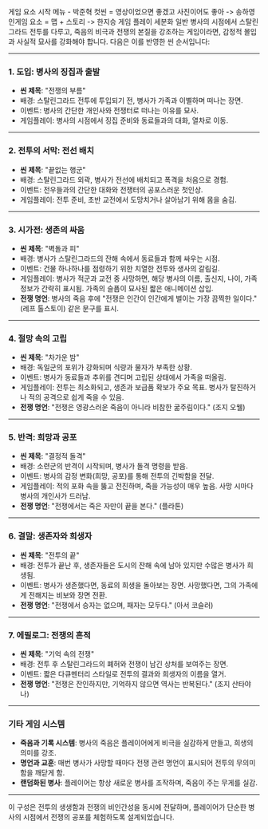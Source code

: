 게임 요소
시작 메뉴 - 박준혁
컷씬 = 영상이었으면 좋겠고 사진이어도 좋아 -> 송하영
인게임 요소 = 맵 + 스토리 -> 한지승
게임 플레이 세분화
일반 병사의 시점에서 스탈린그라드 전투를 다루고, 죽음의 비극과 전쟁의 본질을 강조하는 게임이라면, 감정적 몰입과 사실적 묘사를 강화해야 합니다. 다음은 이를 반영한 씬 순서입니다:

---

### **1. 도입: 병사의 징집과 출발**
- **씬 제목**: "전쟁의 부름"
- 배경: 스탈린그라드 전투에 투입되기 전, 병사가 가족과 이별하며 떠나는 장면.
- 이벤트: 병사의 간단한 개인사와 전쟁터로 떠나는 이유를 묘사.
- 게임플레이: 병사의 시점에서 징집 준비와 동료들과의 대화, 열차로 이동.

---

### **2. 전투의 서막: 전선 배치**
- **씬 제목**: "끝없는 행군"
- 배경: 스탈린그라드 외곽, 병사가 전선에 배치되고 폭격을 처음으로 경험.
- 이벤트: 전우들과의 간단한 대화와 전쟁터의 공포스러운 첫인상.
- 게임플레이: 전투 준비, 초반 교전에서 도망치거나 살아남기 위해 몸을 숨김.

---

### **3. 시가전: 생존의 싸움**
- **씬 제목**: "벽돌과 피"
- 배경: 병사가 스탈린그라드의 잔해 속에서 동료들과 함께 싸우는 시점.
- 이벤트: 건물 하나하나를 점령하기 위한 치열한 전투와 생사의 갈림길.
- 게임플레이: 병사가 적군과 교전 중 사망하면, 해당 병사의 이름, 출신지, 나이, 가족 정보가 간략히 표시됨. 가족의 슬픔이 묘사된 짧은 애니메이션 삽입.
- **전쟁 명언**: 병사의 죽음 후에 "전쟁은 인간이 인간에게 벌이는 가장 끔찍한 일이다." (레프 톨스토이) 같은 문구를 표시.

---

### **4. 절망 속의 고립**
- **씬 제목**: "차가운 밤"
- 배경: 독일군의 포위가 강화되며 식량과 물자가 부족한 상황.
- 이벤트: 병사가 동료들과 추위를 견디며 고립된 상태에서 가족을 떠올림.
- 게임플레이: 전투는 최소화되고, 생존과 보급품 확보가 주요 목표. 병사가 탈진하거나 적의 공격으로 쉽게 죽을 수 있음.
- **전쟁 명언**: "전쟁은 영광스러운 죽음이 아니라 비참한 굶주림이다." (조지 오웰)

---

### **5. 반격: 희망과 공포**
- **씬 제목**: "결정적 돌격"
- 배경: 소련군의 반격이 시작되며, 병사가 돌격 명령을 받음.
- 이벤트: 병사의 감정 변화(희망, 공포)를 통해 전투의 긴박함을 전달.
- 게임플레이: 적의 포화 속을 뚫고 전진하며, 죽을 가능성이 매우 높음. 사망 시마다 병사의 개인사가 드러남.
- **전쟁 명언**: "전쟁에서는 죽은 자만이 끝을 본다." (플라톤)

---

### **6. 결말: 생존자와 희생자**
- **씬 제목**: "전투의 끝"
- 배경: 전투가 끝난 후, 생존자들은 도시의 잔해 속에 남아 있지만 수많은 병사가 희생됨.
- 이벤트: 병사가 생존했다면, 동료의 희생을 돌아보는 장면. 사망했다면, 그의 가족에게 전해지는 비보와 장면 전환.
- **전쟁 명언**: "전쟁에서 승자는 없으며, 패자는 모두다." (아서 코슬러)

---

### **7. 에필로그: 전쟁의 흔적**
- **씬 제목**: "기억 속의 전쟁"
- 배경: 전투 후 스탈린그라드의 폐허와 전쟁이 남긴 상처를 보여주는 장면.
- 이벤트: 짧은 다큐멘터리 스타일로 전투의 결과와 희생자의 이름을 열거.
- **전쟁 명언**: "전쟁은 잔인하지만, 기억하지 않으면 역사는 반복된다." (조지 산타야나)

---

### **기타 게임 시스템**
- **죽음과 기록 시스템**: 병사의 죽음은 플레이어에게 비극을 실감하게 만들고, 희생의 의미를 강조.
- **명언과 교훈**: 매번 병사가 사망할 때마다 전쟁 관련 명언이 표시되어 전투의 무의미함을 깨닫게 함.
- **랜덤화된 병사**: 플레이어는 항상 새로운 병사를 조작하며, 죽음이 주는 무게를 실감.

---

이 구성은 전투의 생생함과 전쟁의 비인간성을 동시에 전달하며, 플레이어가 단순한 병사의 시점에서 전쟁의 공포를 체험하도록 설계되었습니다.
